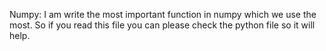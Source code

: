 Numpy:
I am write the most important function in numpy which we use the most.
So if you read this file you can please check the python file so it will help.
